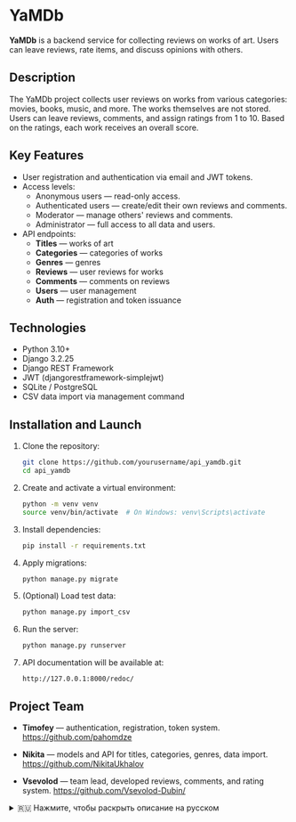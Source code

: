 # YaMDb

**YaMDb** is a backend service for collecting reviews on works of art. Users can leave reviews, rate items, and discuss opinions with others.

## Description

The YaMDb project collects user reviews on works from various categories: movies, books, music, and more. The works themselves are not stored. Users can leave reviews, comments, and assign ratings from 1 to 10. Based on the ratings, each work receives an overall score.

## Key Features

- User registration and authentication via email and JWT tokens.
- Access levels:
  - Anonymous users — read-only access.
  - Authenticated users — create/edit their own reviews and comments.
  - Moderator — manage others' reviews and comments.
  - Administrator — full access to all data and users.
- API endpoints:
  - **Titles** — works of art
  - **Categories** — categories of works
  - **Genres** — genres
  - **Reviews** — user reviews for works
  - **Comments** — comments on reviews
  - **Users** — user management
  - **Auth** — registration and token issuance

## Technologies

- Python 3.10+
- Django 3.2.25
- Django REST Framework
- JWT (djangorestframework-simplejwt)
- SQLite / PostgreSQL
- CSV data import via management command

## Installation and Launch

1. Clone the repository:
   ```bash
   git clone https://github.com/yourusername/api_yamdb.git
   cd api_yamdb
   ```

2. Create and activate a virtual environment:
   ```bash
   python -m venv venv
   source venv/bin/activate  # On Windows: venv\Scripts\activate
   ```

3. Install dependencies:
   ```bash
   pip install -r requirements.txt
   ```

4. Apply migrations:
   ```bash
   python manage.py migrate
   ```

5. (Optional) Load test data:
   ```bash
   python manage.py import_csv
   ```

6. Run the server:
   ```bash
   python manage.py runserver
   ```

7. API documentation will be available at:
   ```
   http://127.0.0.1:8000/redoc/
   ```

## Project Team

- **Timofey** — authentication, registration, token system.
https://github.com/pahomdze

- **Nikita** — models and API for titles, categories, genres, data import.
https://github.com/NikitaUkhalov

- **Vsevolod** — team lead, developed reviews, comments, and rating system.
https://github.com/Vsevolod-Dubin/

<details>
<summary>🇷🇺 Нажмите, чтобы раскрыть описание на русском</summary>

# YaMDb

**YaMDb** — это бэкенд-сервис для сбора отзывов на произведения искусства. Здесь можно оставлять рецензии, ставить оценки и обсуждать мнения других пользователей.

## Описание

Проект YaMDb собирает отзывы пользователей на произведения из различных категорий: фильмы, книги, музыка и др. Сами произведения не хранятся. Пользователи могут оставлять отзывы, комментарии и выставлять оценки от 1 до 10. На основе оценок формируется рейтинг произведения.

## Основной функционал

- Регистрация пользователей и аутентификация через e-mail и JWT-токены.
- Разделение прав доступа:
  - Анонимный пользователь — только чтение.
  - Аутентифицированный пользователь — создание/редактирование своих отзывов и комментариев.
  - Модератор — управление чужими отзывами и комментариями.
  - Администратор — полный доступ к данным и пользователям.
- Работа с ресурсами API:
  - **Titles** — произведения
  - **Categories** — категории произведений
  - **Genres** — жанры
  - **Reviews** — отзывы на произведения
  - **Comments** — комментарии к отзывам
  - **Users** — управление пользователями
  - **Auth** — регистрация и выдача токенов

## Технологии

- Python 3.10+
- Django 3.2.25
- Django REST Framework
- JWT (djangorestframework-simplejwt)
- SQLite / PostgreSQL
- CSV-загрузка данных через management-команду

## Установка и запуск

1. Клонируйте репозиторий:
   ```bash
   git clone https://github.com/yourusername/api_yamdb.git
   cd api_yamdb
   ```

2. Создайте виртуальное окружение и активируйте его:
   ```bash
   python -m venv venv
   source venv/bin/activate  # Windows: venv\Scripts\activate
   ```

3. Установите зависимости:
   ```bash
   pip install -r requirements.txt
   ```

4. Примените миграции:
   ```bash
   python manage.py migrate
   ```

5. (По желанию) Загрузите тестовые данные:
   ```bash
   python manage.py import_csv
   ```

6. Запустите сервер:
   ```bash
   python manage.py runserver
   ```

7. Документация API будет доступна по адресу:
   ```
   http://127.0.0.1:8000/redoc/
   ```

## Команда проекта

- **Тимофей** — разработка системы аутентификации, регистрации, токенов.
https://github.com/pahomdze

- **Никита** — модели и API для произведений, категорий, жанров, импорт данных.
https://github.com/NikitaUkhalov

- **Всеволод** — тимлид, разработка отзывов, комментариев и рейтингов.
https://github.com/Vsevolod-Dubin/

</details>
